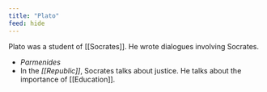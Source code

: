 ```yaml
---
title: "Plato"
feed: hide
---
```


Plato was a student of [[Socrates]]. He wrote dialogues involving Socrates.

* _Parmenides_
* In the _[[Republic]]_, Socrates talks about justice. He talks about the importance of [[Education]]. 
